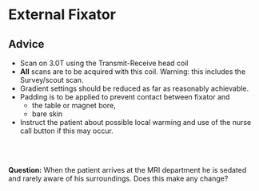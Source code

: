 # External Fixator 

## Advice

* Scan on 3.0T using the Transmit-Receive head coil 
* **All** scans are to be acquired with this coil. Warning: this includes the Survey/scout scan.
* Gradient settings should be reduced as far as reasonably achievable.
* Padding is to be applied to prevent contact between fixator and 
    * the table or magnet bore, 
    * bare skin
* Instruct the patient about possible local warming and use of the nurse call button if this may occur.

<br>
<br>

**Question:** When the patient arrives at the MRI department he is sedated and rarely aware of his surroundings.
Does this make any change?
